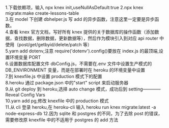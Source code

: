 1.下载依赖项，输入 npx knex init,useNullAsDefault:true
2.npx knex migrate:make create-lessons-table  
3.在 model 下创建 dbhelper.js 写 add 的异步函数，注意这里一定要是异步函数。  
4.查看 knex 官方文档，写好所有 knex 提供的关于数据库的操作函数（添加数据，查找数据，删除数据，更新数据等），然后作为模块引入到对应 api router 中使用（post/get/getbyid/delete/patch 等）  
5.yarn add dotenv,注意 require('dotenv').config()要放在 index.js 的最顶端,设置环境变量 PORT  
6.设置数据库配置文件 dbConfig.js，不需要在.env 文件中设置生产模式的 DB_ENVIRONMENT 变量，而是在部署时在 heroku 的环境变量中设置  
7.到 knexfile.js 中设置 production 模式下的配置  
8.heroku 通过 package.json 中的"start" script 来启动服务器  
9.从 git deploy 到 heroku,选择 auto change 模式，成功后到 setting————Reveal Config Vars  
10.yarn add pg,修改 knexfile 中的 production 模式  
11.从 cli 登录 heroku,在 heroku-cli 输入 heroku run knex migrate:latest -a node-express-db 12.因为 sqlite 和 postgres 的不同，为了去除 post 的错误，需要修改原 knexfile 中的不适用于 postgres 的 add 方法
